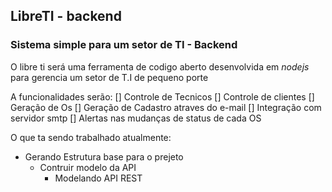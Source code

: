 ## LibreTI - backend

### Sistema simple para um setor de TI - Backend

O libre ti será uma ferramenta de codigo aberto desenvolvida em *nodejs* para gerencia um setor de T.I de pequeno porte

A funcionalidades serão:
[] Controle de Tecnicos
[] Controle de clientes
[] Geração de Os
[] Geração de Cadastro atraves do e-mail
[] Integração com servidor smtp 
[] Alertas nas mudanças de status de cada OS

O que ta sendo trabalhado atualmente:

- Gerando Estrutura base para o prejeto
  - Contruir modelo da API
    - Modelando API REST
